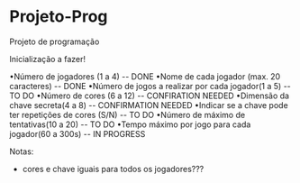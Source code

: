 # Projeto-Prog
Projeto de programação

Inicialização a fazer!

•Número de jogadores (1 a 4)  -- DONE
•Nome de cada jogador (max. 20 caracteres) -- DONE
•Número de jogos a realizar por cada jogador(1 a 5) -- TO DO
•Número de cores (6 a 12) -- CONFIRATION NEEDED
•Dimensão da chave secreta(4 a 8) -- CONFIRMATION NEEDED
•Indicar se a chave pode ter repetições de cores (S/N) -- TO DO
•Número de máximo de tentativas(10 a 20) -- TO DO
•Tempo máximo por jogo para cada jogador(60 a 300s) -- IN PROGRESS



Notas:
 - cores e chave iguais para todos os jogadores???
